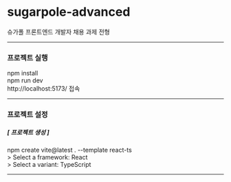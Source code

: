 # sugarpole-advanced

슈가폴 프론트엔드 개발자 채용 과제 전형

---

### 프로젝트 실행

npm install  
npm run dev  
http://localhost:5173/ 접속

---

### 프로젝트 설정

##### [ 프로젝트 생성 ]

npm create vite@latest . --template react-ts  
\> Select a framework: React  
\> Select a variant: TypeScript

---
